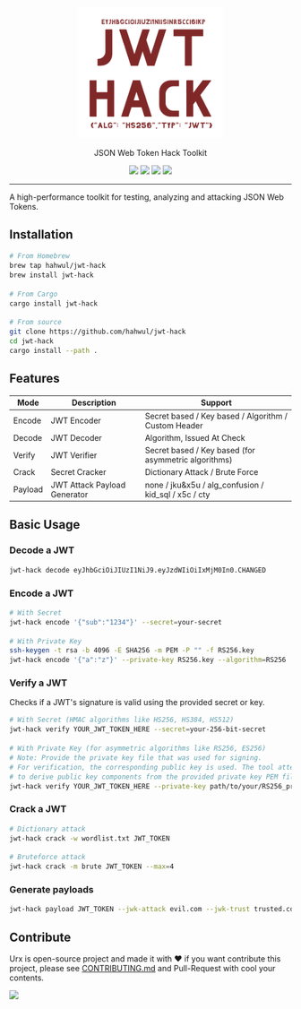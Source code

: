 <div align="center">
  <picture>
    <img alt="JWT-HACK Logo" src="https://raw.githubusercontent.com/hahwul/jwt-hack/refs/heads/main/images/logo.png" width="260px;">
  </picture>
  <p>JSON Web Token Hack Toolkit</p>
</div>

<p align="center">
  <a href="https://github.com/hahwul/jwt-hack/releases/latest"><img src="https://img.shields.io/github/v/release/hahwul/jwt-hack?style=for-the-badge&logoColor=%23000000&label=jwt-hack&labelColor=%23000000&color=%23000000"></a>
  <a href="https://app.codecov.io/gh/hahwul/jwt-hack"><img src="https://img.shields.io/codecov/c/gh/hahwul/jwt-hack?style=for-the-badge&logoColor=%23000000&labelColor=%23000000&color=%23000000"></a>
  <a href="https://github.com/hahwul/jwt-hack/blob/main/CONTRIBUTING.md"><img src="https://img.shields.io/badge/CONTRIBUTIONS-WELCOME-000000?style=for-the-badge&labelColor=000000"></a>
  <a href="https://rust-lang.org"><img src="https://img.shields.io/badge/Rust-000000?style=for-the-badge&logo=rust&logoColor=white"></a>
</p>

---

A high-performance toolkit for testing, analyzing and attacking JSON Web Tokens.

## Installation

```bash
# From Homebrew
brew tap hahwul/jwt-hack
brew install jwt-hack

# From Cargo
cargo install jwt-hack

# From source
git clone https://github.com/hahwul/jwt-hack
cd jwt-hack
cargo install --path .
```

## Features

| Mode    | Description                  | Support                                                      |
|---------|------------------------------|--------------------------------------------------------------|
| Encode  | JWT Encoder                  | Secret based / Key based / Algorithm / Custom Header          |
| Decode  | JWT Decoder                  | Algorithm, Issued At Check                                   |
| Verify  | JWT Verifier                 | Secret based / Key based (for asymmetric algorithms)   |
| Crack   | Secret Cracker               | Dictionary Attack / Brute Force                              |
| Payload | JWT Attack Payload Generator | none / jku&x5u / alg_confusion / kid_sql / x5c / cty         |

## Basic Usage

### Decode a JWT
```bash
jwt-hack decode eyJhbGciOiJIUzI1NiJ9.eyJzdWIiOiIxMjM0In0.CHANGED
```

### Encode a JWT
```bash
# With Secret
jwt-hack encode '{"sub":"1234"}' --secret=your-secret

# With Private Key
ssh-keygen -t rsa -b 4096 -E SHA256 -m PEM -P "" -f RS256.key
jwt-hack encode '{"a":"z"}' --private-key RS256.key --algorithm=RS256
```

### Verify a JWT
Checks if a JWT's signature is valid using the provided secret or key.

```bash
# With Secret (HMAC algorithms like HS256, HS384, HS512)
jwt-hack verify YOUR_JWT_TOKEN_HERE --secret=your-256-bit-secret

# With Private Key (for asymmetric algorithms like RS256, ES256)
# Note: Provide the private key file that was used for signing.
# For verification, the corresponding public key is used. The tool attempts
# to derive public key components from the provided private key PEM file.
jwt-hack verify YOUR_JWT_TOKEN_HERE --private-key path/to/your/RS256_private.key
```

### Crack a JWT
```bash
# Dictionary attack
jwt-hack crack -w wordlist.txt JWT_TOKEN

# Bruteforce attack
jwt-hack crack -m brute JWT_TOKEN --max=4
```

### Generate payloads
```bash
jwt-hack payload JWT_TOKEN --jwk-attack evil.com --jwk-trust trusted.com
```

## Contribute

Urx is open-source project and made it with ❤️
if you want contribute this project, please see [CONTRIBUTING.md](./CONTRIBUTING.md) and Pull-Request with cool your contents.

[![](https://raw.githubusercontent.com/hahwul/jwt-hack/refs/heads/main/CONTRIBUTORS.svg)](https://github.com/hahwul/jwt-hack/graphs/contributors)
